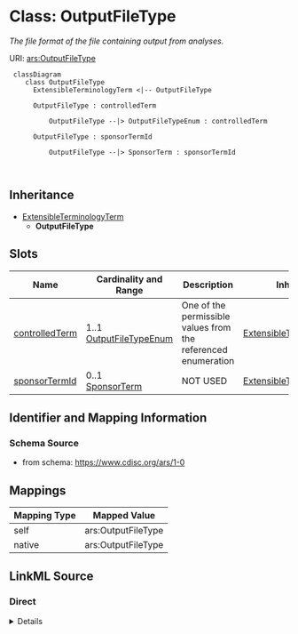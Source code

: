 # Class: OutputFileType


_The file format of the file containing output from analyses._





URI: [ars:OutputFileType](https://www.cdisc.org/ars/1-0/OutputFileType)



```mermaid
 classDiagram
    class OutputFileType
      ExtensibleTerminologyTerm <|-- OutputFileType
      
      OutputFileType : controlledTerm
        
          OutputFileType --|> OutputFileTypeEnum : controlledTerm
        
      OutputFileType : sponsorTermId
        
          OutputFileType --|> SponsorTerm : sponsorTermId
        
      
```





## Inheritance
* [ExtensibleTerminologyTerm](ExtensibleTerminologyTerm.md)
    * **OutputFileType**



## Slots

| Name | Cardinality and Range | Description | Inheritance |
| ---  | --- | --- | --- |
| [controlledTerm](controlledTerm.md) | 1..1 <br/> [OutputFileTypeEnum](OutputFileTypeEnum.md) | One of the permissible values from the referenced enumeration | [ExtensibleTerminologyTerm](ExtensibleTerminologyTerm.md) |
| [sponsorTermId](sponsorTermId.md) | 0..1 <br/> [SponsorTerm](SponsorTerm.md) | NOT USED | [ExtensibleTerminologyTerm](ExtensibleTerminologyTerm.md) |









## Identifier and Mapping Information







### Schema Source


* from schema: https://www.cdisc.org/ars/1-0





## Mappings

| Mapping Type | Mapped Value |
| ---  | ---  |
| self | ars:OutputFileType |
| native | ars:OutputFileType |





## LinkML Source

<!-- TODO: investigate https://stackoverflow.com/questions/37606292/how-to-create-tabbed-code-blocks-in-mkdocs-or-sphinx -->

### Direct

<details>
```yaml
name: OutputFileType
description: The file format of the file containing output from analyses.
from_schema: https://www.cdisc.org/ars/1-0
rank: 1000
is_a: ExtensibleTerminologyTerm
slot_usage:
  controlledTerm:
    name: controlledTerm
    domain_of:
    - ExtensibleTerminologyTerm
    range: OutputFileTypeEnum
    required: true
    value_presence: PRESENT
  sponsorTermId:
    name: sponsorTermId
    description: NOT USED
    domain_of:
    - ExtensibleTerminologyTerm
    value_presence: ABSENT

```
</details>

### Induced

<details>
```yaml
name: OutputFileType
description: The file format of the file containing output from analyses.
from_schema: https://www.cdisc.org/ars/1-0
rank: 1000
is_a: ExtensibleTerminologyTerm
slot_usage:
  controlledTerm:
    name: controlledTerm
    domain_of:
    - ExtensibleTerminologyTerm
    range: OutputFileTypeEnum
    required: true
    value_presence: PRESENT
  sponsorTermId:
    name: sponsorTermId
    description: NOT USED
    domain_of:
    - ExtensibleTerminologyTerm
    value_presence: ABSENT
attributes:
  controlledTerm:
    name: controlledTerm
    description: One of the permissible values from the referenced enumeration.
    from_schema: https://www.cdisc.org/ars/1-0
    rank: 1000
    alias: controlledTerm
    owner: OutputFileType
    domain_of:
    - ExtensibleTerminologyTerm
    range: OutputFileTypeEnum
    required: true
    value_presence: PRESENT
  sponsorTermId:
    name: sponsorTermId
    description: NOT USED
    from_schema: https://www.cdisc.org/ars/1-0
    rank: 1000
    alias: sponsorTermId
    owner: OutputFileType
    domain_of:
    - ExtensibleTerminologyTerm
    range: SponsorTerm
    inlined: false
    value_presence: ABSENT

```
</details>